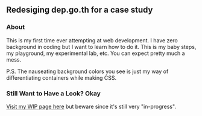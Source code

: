 ## Redesiging dep.go.th for a case study
### About
This is my first time ever attempting at web development. I have zero background in coding but I want to learn how to do it. This is my baby steps, my playground, my experimental lab, etc. You can expect pretty much a mess. 
<p>P.S. The nauseating background colors you see is just my way of differentiating containers while making CSS.</p>

### Still Want to Have a Look? Okay
[Visit my WIP page here](dep.go.th/home.html) <span>but beware since it's still very "in-progress".</span>
